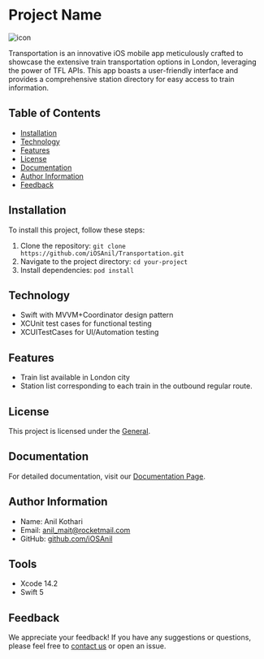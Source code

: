 # Project Name
![icon](https://github.com/iOSAnil/Transportation/assets/144589414/61743d01-f555-4767-aac3-66d23891cb14)

Transportation is an innovative iOS mobile app meticulously crafted to showcase the extensive train transportation options in London, leveraging the power of TFL APIs. This app boasts a user-friendly interface and provides a comprehensive station directory for easy access to train information.

## Table of Contents

- [Installation](#installation)
- [Technology](#technology)
- [Features](#features)
- [License](#License)
- [Documentation](#Documentation)
- [Author Information](#author-information)
- [Feedback](#Feedback)

## Installation

To install this project, follow these steps:

1. Clone the repository: `git clone https://github.com/iOSAnil/Transportation.git`
2. Navigate to the project directory: `cd your-project`
3. Install dependencies: `pod install`

## Technology

- Swift with MVVM+Coordinator design pattern
- XCUnit test cases for functional testing 
- XCUITestCases for UI/Automation testing 

## Features

- Train list available in London city
- Station list corresponding to each train in the outbound regular route.

## License

This project is licensed under the [General](LICENSE).

## Documentation

For detailed documentation, visit our [Documentation Page](docs/README.md).

## Author Information

- Name: Anil Kothari
- Email: anil_mait@rocketmail.com
- GitHub: [github.com/iOSAnil](https://github.com/iOSAnil)

## Tools

- Xcode 14.2
- Swift 5

## Feedback

We appreciate your feedback! If you have any suggestions or questions, please feel free to [contact us](mailto:anil_mait@rocketmail.com) or open an issue.
